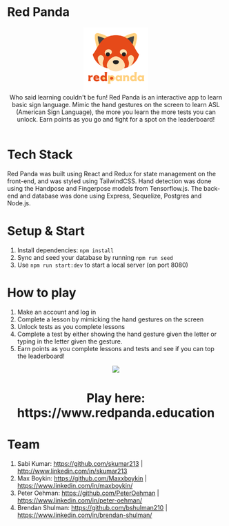 # Red Panda

<div align='center'>
<img src="public/logo.png" height='150'>
</div>
<div align='center'>Who said learning couldn't be fun! Red Panda is an interactive app to learn basic sign language. Mimic the hand gestures on the screen to learn ASL (American Sign Language), the more you learn the more tests you can unlock. Earn points as you go and fight for a spot on the leaderboard!</div>
<br/>

# Tech Stack

Red Panda was built using React and Redux for state management on the front-end, and was styled using TailwindCSS. Hand detection was done using the Handpose and Fingerpose models from Tensorflow.js. The back-end and database was done using Express, Sequelize, Postgres and Node.js.

# Setup & Start

1. Install dependencies: `npm install`
2. Sync and seed your database by running `npm run seed`
3. Use `npm run start:dev` to start a local server (on port 8080)

# How to play

1. Make an account and log in
2. Complete a lesson by mimicking the hand gestures on the screen
3. Unlock tests as you complete lessons
4. Complete a test by either showing the hand gesture given the letter or typing in the letter given the gesture.
5. Earn points as you complete lessons and tests and see if you can top the leaderboard!

<div align='center'>
<img src="public/demoGif.gif" height="400">
</div>
<h1 align='center'>
Play here: https://www.redpanda.education
</h1>

# Team

1. Sabi Kumar: https://github.com/skumar213 | http://www.linkedin.com/in/skumar213
2. Max Boykin: https://github.com/Maxxboykin | https://www.linkedin.com/in/maxboykin/
3. Peter Oehman: https://github.com/PeterOehman | https://www.linkedin.com/in/peter-oehman/
4. Brendan Shulman: https://github.com/bshulman210 | https://www.linkedin.com/in/brendan-shulman/
